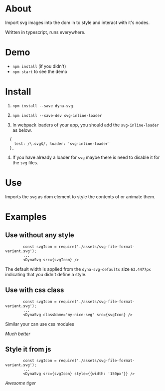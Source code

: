 # About
Import svg images into the dom in to style and interact with it's nodes.

Written in typescript, runs everywhere.

# Demo

- `npm install` (if you didn't)
- `npm start` to see the demo

# Install

1. `npm install --save dyna-svg`

2. `npm install --save-dev svg-inline-loader`

3. In webpack loaders of your app, you should add the `svg-inline-loader` as below.

```
  {
    test: /\.svg$/, loader: 'svg-inline-loader'
  },
```

4. If you have already a loader for `svg` maybe there is need to disable it for the `svg` files. 

# Use

Imports the `svg` as dom element to style the contents of or animate them.

# Examples

## Use without any style 
```
		const svgIcon = require('./assets/svg-file-format-variant.svg');
		...
		<DynaSvg src={svgIcon} />
```
The default width is applied from the `dyna-svg-defaults` size `63.4477px` indicating that you didn't define a style. 

## Use with css class 
```
		const svgIcon = require('./assets/svg-file-format-variant.svg');
		...
		<DynaSvg className="my-nice-svg" src={svgIcon} />
```
Similar your can use css modules

_Much better_

## Style it from js 
```
		const svgIcon = require('./assets/svg-file-format-variant.svg');
		...
		<DynaSvg src={svgIcon} style={{width: '150px'}} />
```
_Awesome tiger_


